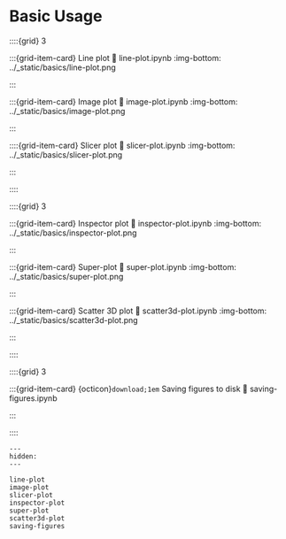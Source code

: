 # Basic Usage

::::{grid} 3

:::{grid-item-card} Line plot
:link: line-plot.ipynb
:img-bottom: ../_static/basics/line-plot.png

:::

:::{grid-item-card} Image plot
:link: image-plot.ipynb
:img-bottom: ../_static/basics/image-plot.png

:::

::::{grid-item-card} Slicer plot
:link: slicer-plot.ipynb
:img-bottom: ../_static/basics/slicer-plot.png

:::

::::

::::{grid} 3

:::{grid-item-card} Inspector plot
:link: inspector-plot.ipynb
:img-bottom: ../_static/basics/inspector-plot.png

:::

:::{grid-item-card} Super-plot
:link: super-plot.ipynb
:img-bottom: ../_static/basics/super-plot.png

:::

:::{grid-item-card} Scatter 3D plot
:link: scatter3d-plot.ipynb
:img-bottom: ../_static/basics/scatter3d-plot.png

:::

::::

::::{grid} 3

:::{grid-item-card} {octicon}`download;1em` Saving figures to disk
:link: saving-figures.ipynb

:::

::::

```{toctree}
---
hidden:
---

line-plot
image-plot
slicer-plot
inspector-plot
super-plot
scatter3d-plot
saving-figures
```
